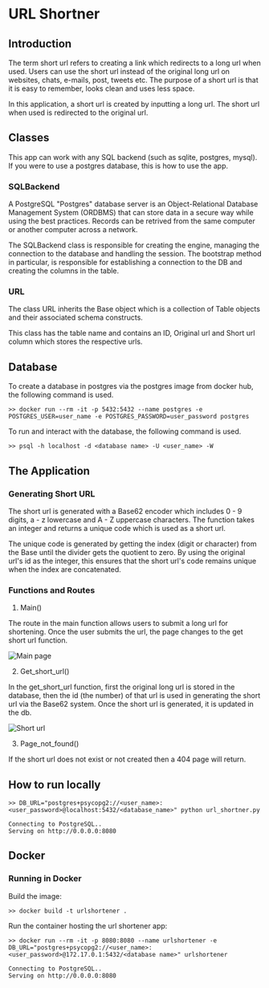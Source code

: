 # URL Shortner

## Introduction

The term short url refers to creating a link which redirects to a long url when used. Users can use the short url instead of the original long url on websites, chats, e-mails, post, tweets etc. The purpose of a short url is that it is easy to remember, looks clean and uses less space.

In this application, a short url is created by inputting a long url. The short url when used is redirected to the original url.

## Classes

This app can work with any SQL backend (such as sqlite, postgres, mysql). If you were to use a postgres database, this is how to use the app.

### SQLBackend 

A PostgreSQL "Postgres" database server is an Object-Relational Database Management System (ORDBMS) that can store data in a secure way while using the best practices. Records can be retrived from the same computer or another computer across a network.
 
The SQLBackend class is responsible for creating the engine, managing the connection to the database and handling the session. The bootstrap method in particular, is responsible for establishing a connection to the DB and creating the columns in the table.

### URL

The class URL inherits the Base object which is a collection of Table objects and their associated schema constructs. 

This class has the table name and contains an ID, Original url and Short url column which stores the respective urls.

## Database

To create a database in postgres via the postgres image from docker hub, the following command is used.

```
>> docker run --rm -it -p 5432:5432 --name postgres -e POSTGRES_USER=user_name -e POSTGRES_PASSWORD=user_password postgres
```

To run and interact with the database, the following command is used.

```
>> psql -h localhost -d <database name> -U <user_name> -W
```

## The Application

### Generating Short URL

The short url is generated with a Base62 encoder which includes 0 - 9 digits, a - z lowercase and A - Z uppercase characters. The function takes an integer and returns a unique code which is used as a short url.

The unique code is generated by getting the index (digit or character) from the Base until the divider gets the quotient to zero. By using the original url's id as the integer, this ensures that the short url's code remains unique when the index are concatenated.

### Functions and Routes

1. Main()

The route in the main function allows users to submit a long url for shortening. Once the user submits the url, the page changes to the get short url function.

![Main page](https://github.com/StephenDsouza90/url-shortner/blob/shortner/screenshots/main.png)

2. Get_short_url()

In the get_short_url function, first the original long url is stored in the database, then the id (the number) of that url is used in generating the short url via the Base62 system. Once the short url is generated, it is updated in the db.

![Short url](https://github.com/StephenDsouza90/url-shortner/blob/shortner/screenshots/short_url.png)

3. Page_not_found()

If the short url does not exist or not created then a 404 page will return.

## How to run locally

```
>> DB_URL="postgres+psycopg2://<user_name>:<user_password>@localhost:5432/<database_name>" python url_shortner.py

Connecting to PostgreSQL..
Serving on http://0.0.0.0:8080
```

## Docker

### Running in Docker

Build the image:
```
>> docker build -t urlshortener .
```

Run the container hosting the url shortener app:
```
>> docker run --rm -it -p 8080:8080 --name urlshortener -e DB_URL="postgres+psycopg2://<user_name>:<user_password>@172.17.0.1:5432/<database name>" urlshortener

Connecting to PostgreSQL..
Serving on http://0.0.0.0:8080
```
